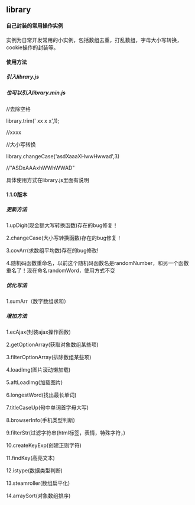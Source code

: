 ## library

#### 自己封装的常用操作实例
实例为日常开发常用的小实例，包括数组去重，打乱数组，字母大小写转换，cookie操作的封装等。

#### 使用方法
##### 引入library.js
##### 也可以引入library.min.js
//去除空格

library.trim(' xx x x',1);

//xxxx


//大小写转换

library.changeCase('asdXaaaXHwwHwwad',3)

//"ASDxAAAxhWWhWWAD"

具体使用方式在library.js里面有说明

#### 1.1.0版本

##### 更新方法
1.upDigit(现金额大写转换函数)存在的bug修复！

2.changeCase(大小写转换函数)存在的bug修复！

3.covArr(求数组平均数)存在的bug修改!

4.随机码函数重命名，以前这个随机码函数名是randomNumber，和另一个函数重名了！现在命名randomWord，使用方式不变

##### 优化写法

1.sumArr（数字数组求和）

##### 增加方法

1.ecAjax(封装ajax操作函数)

2.getOptionArray(获取对象数组某些项)

3.filterOptionArray(排除数组某些项)

4.loadImg(图片滚动懒加载)

5.aftLoadImg(加载图片)

6.longestWord(找出最长单词)

7.titleCaseUp(句中单词首字母大写)

8.browserInfo(手机类型判断)

9.filterStr(过滤字符串(html标签，表情，特殊字符，)

10.createKeyExp(创建正则字符)

11.findKey(高亮文本)

12.istype(数据类型判断)

13.steamroller(数组扁平化)

14.arraySort(对象数组排序)